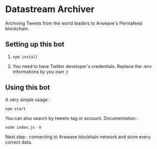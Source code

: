 # Datastream Archiver

Archiving Tweets from the world leaders to Arweave's Permafeed blockchain.

## Setting up this bot

1. `npm install`

2. You need to have Twitter developer's credentials. Replace the .env informations by you own ;)

## Using this bot

A very simple usage :

    npm start

You can also search by tweets-tag or account. Documentation :

    node index.js -h

Next step : connecting to Arweave blockhain network and store every correct data.
